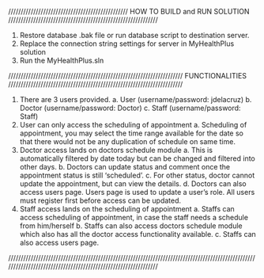 
//////////////////////////////////////////////// HOW TO BUILD and RUN SOLUTION  ////////////////////////////////////////////////////////////


1.	Restore database .bak file or run database script to destination server.
2.	Replace the connection string settings for server in MyHealthPlus solution
3.	Run the MyHealthPlus.sln

////////////////////////////////////////////////////////////////////// FUNCTIONALITIES //////////////////////////////////////////////////////////////////////

1.	There are 3 users provided.
      a.	User (username/password: jdelacruz)
      b.	Doctor (username/password: Doctor)
      c.	Staff (username/password: Staff)
2.	User can only access the scheduling of appointment
      a.	Scheduling of appointment, you may select the time range available for the date so that there would not be any duplication of schedule on same time.
3.	Doctor access lands on doctors schedule module
      a.	This is automatically filtered by date today but can be changed and filtered into other days.
      b.	Doctors can update status and comment once the appointment status is still ‘scheduled’.
      c.	For other status, doctor cannot update the appointment, but can view the details.
      d.	Doctors can also access users page. Users page is used to update a user’s role. All users must register first before access can be updated.
4.	Staff access lands on the scheduling of appointment
      a.	Staffs can access scheduling of appointment, in case the staff needs a schedule from him/herself
      b.	Staffs can also access doctors schedule module which also has all the doctor access functionality available.
      c.	Staffs can also access users page.


///////////////////////////////////////////////////////////////////////////////////////////////////////////////////////////////////////////////////////////////

